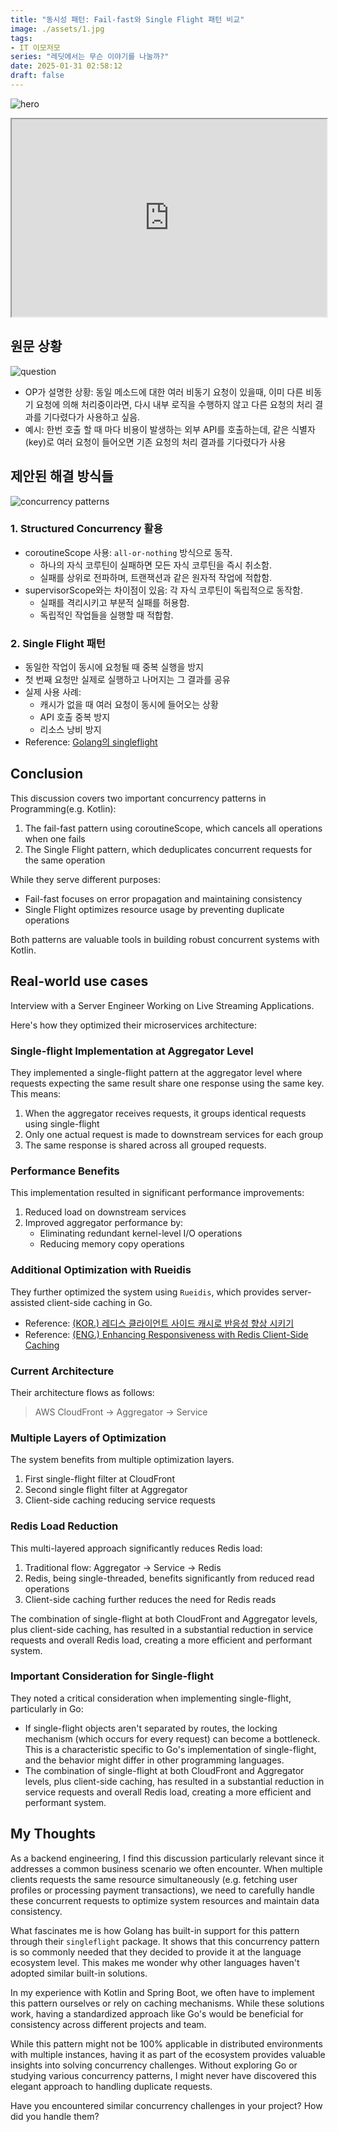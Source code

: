 ```yaml
---
title: "동시성 패턴: Fail-fast와 Single Flight 패턴 비교"
image: ./assets/1.jpg
tags:
- IT 이모저모
series: "레딧에서는 무슨 이야기를 나눌까?"
date: 2025-01-31 02:58:12
draft: false
---
```


![hero](./assets/1.jpg)

<iframe src="https://embed.reddit.com/r/Kotlin/comments/1icz7k8/whats_the_name_of_this_concurrency_concept"    scrolling="no" width="100%" height="316"></iframe>

## 원문 상황

![question](./assets/1.png)

- OP가 설명한 상황: 동일 메소드에 대한 여러 비동기 요청이 있을때, 이미 다른 비동기 요청에 의해 처리중이라면, 다시 내부 로직을 수행하지 않고 다른 요청의 처리 결과를 기다렸다가 사용하고 싶음.
- 예시: 한번 호출 할 때 마다 비용이 발생하는 외부 API를 호출하는데, 같은 식별자(key)로 여러 요청이 들어오면 기존 요청의 처리 결과를 기다렸다가 사용

## 제안된 해결 방식들

![concurrency patterns](./assets/concurrency-patterns.jpg)

### 1. Structured Concurrency 활용

- coroutineScope 사용: `all-or-nothing` 방식으로 동작.
  - 하나의 자식 코루틴이 실패하면 모든 자식 코루틴을 즉시 취소함.
  - 실패를 상위로 전파하며, 트랜잭션과 같은 원자적 작업에 적합함.
- supervisorScope와는 차이점이 있음: 각 자식 코루틴이 독립적으로 동작함.
  - 실패를 격리시키고 부분적 실패를 허용함.
  - 독립적인 작업들을 실행할 때 적합함.

### 2. Single Flight 패턴

- 동일한 작업이 동시에 요청될 때 중복 실행을 방지
- 첫 번째 요청만 실제로 실행하고 나머지는 그 결과를 공유
- 실제 사용 사례:
  - 캐시가 없을 때 여러 요청이 동시에 들어오는 상황
  - API 호출 중복 방지
  - 리소스 낭비 방지
- Reference: [Golang의 singleflight](https://pkg.go.dev/golang.org/x/sync/singleflight)

## Conclusion

This discussion covers two important concurrency patterns in Programming(e.g. Kotlin):

1. The fail-fast pattern using coroutineScope, which cancels all operations when one fails
2. The Single Flight pattern, which deduplicates concurrent requests for the same operation

While they serve different purposes:

- Fail-fast focuses on error propagation and maintaining consistency
- Single Flight optimizes resource usage by preventing duplicate operations

Both patterns are valuable tools in building robust concurrent systems with Kotlin.

## Real-world use cases

Interview with a Server Engineer Working on Live Streaming Applications.

Here's how they optimized their microservices architecture:

### Single-flight Implementation at Aggregator Level

They implemented a single-flight pattern at the aggregator level where requests expecting the same result share one response using the same key. This means:

1. When the aggregator receives requests, it groups identical requests using single-flight
2. Only one actual request is made to downstream services for each group
3. The same response is shared across all grouped requests.

### Performance Benefits

This implementation resulted in significant performance improvements:

1. Reduced load on downstream services
2. Improved aggregator performance by:
    - Eliminating redundant kernel-level I/O operations
    - Reducing memory copy operations

### Additional Optimization with Rueidis

They further optimized the system using `Rueidis`, which provides server-assisted client-side caching in Go.

- Reference: [(KOR.) 레디스 클라이언트 사이드 캐시로 반응성 향상 시키기](https://gosuda.org/ko/blog/posts/improving-responsiveness-with-redis-client-side-caching-zb711e502)
- Reference: [(ENG.) Enhancing Responsiveness with Redis Client-Side Caching](https://gosuda.org/blog/posts/improving-responsiveness-with-redis-client-side-caching-zb711e502)

### Current Architecture

Their architecture flows as follows:

> AWS CloudFront -> Aggregator -> Service

### Multiple Layers of Optimization

The system benefits from multiple optimization layers.

1. First single-flight filter at CloudFront
2. Second single flight filter at Aggregator
3. Client-side caching reducing service requests

### Redis Load Reduction

This multi-layered approach significantly reduces Redis load:

1. Traditional flow: Aggregator -> Service -> Redis
2. Redis, being single-threaded, benefits significantly from reduced read operations
3. Client-side caching further reduces the need for Redis reads

The combination of single-flight at both CloudFront and Aggregator levels, plus client-side caching, has resulted in a substantial reduction in service requests and overall Redis load, creating a more efficient and performant system.

### Important Consideration for Single-flight

They noted a critical consideration when implementing single-flight, particularly in Go:

- If single-flight objects aren't separated by routes, the locking mechanism (which occurs for every request) can become a bottleneck. This is a characteristic specific to Go's implementation of single-flight, and the behavior might differ in other programming languages.
- The combination of single-flight at both CloudFront and Aggregator levels, plus client-side caching, has resulted in a substantial reduction in service requests and overall Redis load, creating a more efficient and performant system.

## My Thoughts

As a backend engineering, I find this discussion particularly relevant since it addresses a common business scenario we often encounter. When multiple clients requests the same resource simultaneously (e.g. fetching user profiles or processing payment transactions), we need to carefully handle these concurrent requests to optimize system resources and maintain data consistency.

What fascinates me is how Golang has built-in support for this pattern through their `singleflight` package. It shows that this concurrency pattern is so commonly needed that they decided to provide it at the language ecosystem level. This makes me wonder why other languages haven't adopted similar built-in solutions.

In my experience with Kotlin and Spring Boot, we often have to implement this pattern ourselves or rely on caching mechanisms. While these solutions work, having a standardized approach like Go's would be beneficial for consistency across different projects and team.

While this pattern might not be 100% applicable in distributed environments with multiple instances, having it as part of the ecosystem provides valuable insights into solving concurrency challenges. Without exploring Go or studying various concurrency patterns, I might never have discovered this elegant approach to handling duplicate requests.

Have you encountered similar concurrency challenges in your project? How did you handle them?